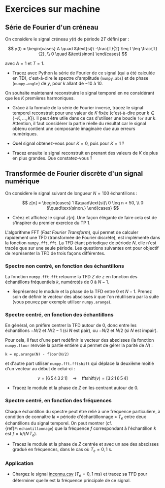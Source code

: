 # Exercices sur machine

## Série de Fourier d'un créneau

On considère le signal créneau $y(t)$ de période $2T$ défini par :

$$
y(t) =
\begin{cases}
  A  \quad  &\text{si}\ -\frac{T}{2} \leq t \leq \frac{T}{2}, \\
  0  \quad  &\text{sinon}
\end{cases}
$$

avec $A=1$ et $T = 1$.

* Tracez avec Python la série de Fourier de ce signal (qui a été calculée en TD),
  c'est-à-dire le spectre d'amplitude (`numpy.abs`) et de phase (`numpy.angle`) de $y$, pour $k$ allant de $-10$ à $10$.

On souhaite maintenant reconstruire le signal temporel en ne considérant que les $K$ premières harmoniques.

* Grâce à la formule de la série de Fourier inverse,
  tracez le signal temporel reconstruit pour une valeur de $K$ fixée (c'est-à-dire pour $k\in\{-K,\dots,K\}$).
  Il peut être utile dans ce cas d'utiliser une boucle `for` sur $k$.
  Attention, il faut considérer la partie réelle du résultat car le signal obtenu contient une composante imaginaire
  due aux erreurs numériques.

* Quel signal obtenez-vous pour $K=0$, puis pour $K=1$ ?

* Tracez ensuite le signal reconstruit en prenant des valeurs de $K$ de plus en plus grandes.
  Que constatez-vous ?
  
## Transformée de Fourier discrète d'un signal numérique

On considère le signal suivant de longueur $N=100$ échantillons :

$$
z[n] =
\begin{cases}
  1 &\quad\text{si}\ 0 \leq n < 50, \\
  0 &\quad\text{sinon.}
\end{cases}
$$

* Créez et affichez le signal $z[n]$.
  Une façon élégante de faire cela est de s'inspirer du premier exercice du TP 1.

L'algorithme FFT (_Fast Fourier Transform_), qui permet de calculer rapidement une TFD (transformée de Fourier discrète),
est implémenté dans la fonction `numpy.fft.fft`.
La TFD étant périodique de période $N$, elle n'est tracée que sur une seule période.
Les questions suivantes ont pour objectif de représenter la TFD de trois façons différentes.


### Spectre non centré, en fonction des échantillons

La fonction `numpy.fft.fft` retourne la TFD $Z$ de $z$
en fonction des échantillons fréquentiels $k$, numérotés de $0$ à $N-1$.

* Représentez le module et la phase de la TFD entre $0$ et $N-1$.
  Prenez soin de définir le vecteur des abscisses $k$
  que l'on réutilisera par la suite
  (vous pouvez par exemple utiliser `numpy.arange`).


### Spectre centré, en fonction des échantillons

En général, on préfère centrer la TFD autour de 0,
donc entre les échantillons
$-N/2$ et $N/2-1$ (si $N$ est pair),
ou $-N/2$ et $N/2$ (si $N$ est impair).

Pour cela, il faut d'une part redéfinir le vecteur des abscisses
(la fonction `numpy.floor` renvoie la partie entière qui permet de gérer la parité de $N$) :

```
k = np.arange(N) - floor(N/2)
```

et d'autre part utiliser `numpy.fft.fftshift` qui déplace la deuxième moitié d'un vecteur au début de celui-ci :

$$
v = [6\,5\,4\,3\,2\,1]
\quad\rightarrow\quad
\mathrm{fftshift}(v) = [3\,2\,1\,6\,5\,4]
$$

* Tracez le module et la phase de $Z$ en les centrant autour de $0$.


### Spectre centré, en fonction des fréquences

Chaque échantillon du spectre peut être relié à une fréquence particulière,
à condition de connaître la « période d'échantillonnage » $T_e$ entre deux échantillons du signal temporel.
On peut montrer (cf. {ref}`P:echantillonnage`) que la fréquence $f$ correspondant à l'échantillon $k$
est $f = k/(N \, T_e)$.

* Tracez le module et la phase de $Z$ centrée et avec un axe des abscisses gradué en fréquences,
  dans le cas où $T_e=0,1$ s.
  
### Application

* Chargez le signal <a href="../_static/inconnu.csv">inconnu.csv</a> ($T_e=0,1$ ms) et tracez sa TFD pour déterminer quelle est la
  fréquence principale de ce signal.